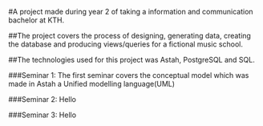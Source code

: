 #A project made during year 2 of taking a information and communication bachelor at KTH. 

##The project covers the process of designing, generating data, creating the database and producing views/queries for a fictional music school.

##The technologies used for this project was Astah, PostgreSQL and SQL.

###Seminar 1:
The first seminar covers the conceptual model which was made in Astah a Unified modelling language(UML)

###Seminar 2:
Hello

###Seminar 3:
Hello
